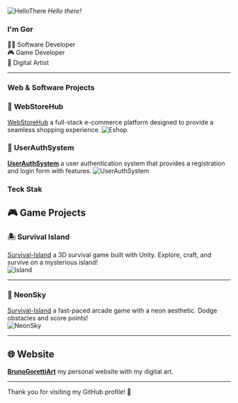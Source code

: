 ![HelloThere](https://github.com/user-attachments/assets/01ec1cc1-7f0e-422d-86c4-200fed02d917)
*Hello there!*

### I'm Gor

👨‍💻 Software Developer <br/>
🎮 Game Developer <br/>
🎨 Digital Artist

---

### Web & Software Projects

### 🛒 **WebStoreHub**   
[WebStoreHub](https://github.com/BrunoGoretti/WebStoreHub) a full-stack e-commerce platform designed to provide a seamless shopping experience.
![Eshop](https://github.com/user-attachments/assets/185317f6-0627-4494-a338-e47fcd11a5e1)

### 🔐 **UserAuthSystem**   

[**UserAuthSystem**](https://github.com/BrunoGoretti/UserAuthSystem) a user authentication system that provides a registration and login form with features.
![UserAuthSystem](https://github.com/user-attachments/assets/dad79896-0975-4709-ba00-680335535d8a)

### Teck Stak

## 🎮 Game Projects

### 🏝️ **Survival Island**   
[Survival-Island](https://github.com/BrunoGoretti/Survival-Island-3D-Game) a 3D survival game built with Unity. Explore, craft, and survive on a mysterious island!  
![Island](https://github.com/user-attachments/assets/01b138ce-5170-404f-aafc-1ec4959d064c)

---

### 🌌 **NeonSky**  

[Survival-Island](https://github.com/BrunoGoretti/Survival-Island-3D-Game) a fast-paced arcade game with a neon aesthetic. Dodge obstacles and score points!  
![NeonSky](https://github.com/user-attachments/assets/a9a4dfb4-7076-4ad4-9310-7aca4fcd1994)  

---


## 🌐 Website

[**BrunoGorettiArt**](https://brunogoretti.github.io/BrunoGorettiArt/) my personal website with my digital art.

---

Thank you for visiting my GitHub profile! 🎉
